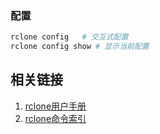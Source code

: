 ### 配置

```sh
rclone config   # 交互式配置
rclone config show # 显示当前配置
```

## 相关链接
1. [rclone用户手册](https://www.cnblogs.com/cyl048/p/16635341.html)
2. [rclone命令索引](https://www.rclone.cn/index/rclone%E5%91%BD%E4%BB%A4%E7%B4%A2%E5%BC%95/)
